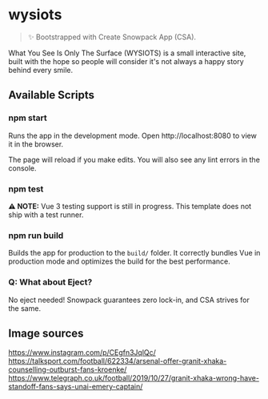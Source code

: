 # wysiots

> ✨ Bootstrapped with Create Snowpack App (CSA).

What You See Is Only The Surface (WYSIOTS) is a small interactive site, built with the hope so people will consider it's not always a happy story behind every smile.

## Available Scripts

### npm start

Runs the app in the development mode.
Open http://localhost:8080 to view it in the browser.

The page will reload if you make edits.
You will also see any lint errors in the console.

### npm test

**⚠️ NOTE:** Vue 3 testing support is still in progress. This template does not ship with a test runner.

### npm run build

Builds the app for production to the `build/` folder.
It correctly bundles Vue in production mode and optimizes the build for the best performance.

### Q: What about Eject?

No eject needed! Snowpack guarantees zero lock-in, and CSA strives for the same.

## Image sources

https://www.instagram.com/p/CEgfn3JqlQc/
https://talksport.com/football/622334/arsenal-offer-granit-xhaka-counselling-outburst-fans-kroenke/
https://www.telegraph.co.uk/football/2019/10/27/granit-xhaka-wrong-have-standoff-fans-says-unai-emery-captain/

